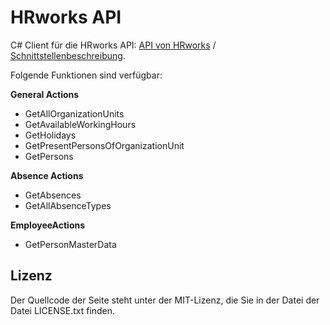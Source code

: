 # HRworks API

C# Client für die HRworks API: [API von HRworks](https://www.hrworks.de/produkt/api/) / [Schnittstellenbeschreibung](https://www.hrworks.de/public/HRworks_API_Reference.pdf).

Folgende Funktionen sind verfügbar:

**General Actions**
- GetAllOrganizationUnits
- GetAvailableWorkingHours
- GetHolidays
- GetPresentPersonsOfOrganizationUnit
- GetPersons

**Absence Actions**
- GetAbsences
- GetAllAbsenceTypes

**EmployeeActions**
- GetPersonMasterData

## Lizenz

Der Quellcode der Seite steht unter der MIT-Lizenz, die Sie in der Datei
der Datei LICENSE.txt finden.